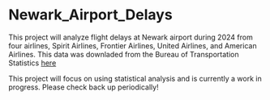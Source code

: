 # Newark_Airport_Delays
This project will analyze flight delays at Newark airport during 2024 from four airlines, Spirit Airlines, Frontier Airlines, United Airlines, and American Airlines. This data was downladed from the Bureau of Transportation Statistics [here](https://www.transtats.bts.gov/ontime/Departures.aspx) 

This project will focus on using statistical analysis and is currently a work in progress. Please check back up periodically!
